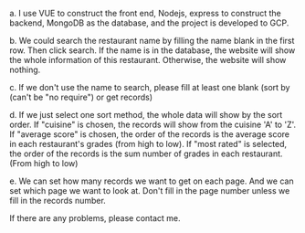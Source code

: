 a. I use VUE to construct the front end, Nodejs, express to construct the backend, MongoDB as the database, and the project is developed to GCP.

b. We could search the restaurant name by filling the name blank in the first row. Then click search. If the name is in the database, the website will show the whole information of this restaurant. Otherwise, the website will show nothing.

c. If we don't use the name to search, please fill at least one blank (sort by (can't be "no require") or get records)

d. If we just select one sort method, the whole data will show by the sort order. If "cuisine" is chosen, the records will show from the cuisine 'A' to 'Z'. If "average score" is chosen, the order of the records is the average score in each restaurant's grades (from high to low). If "most rated" is selected, the order of the records is the sum number of grades in each restaurant. (From high to low)

e. We can set how many records we want to get on each page. And we can set which page we want to look at. Don't fill in the page number unless we fill in the records number.

If there are any problems, please contact me.
